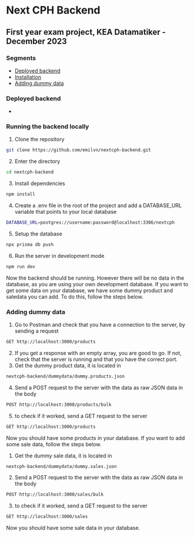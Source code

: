 # Next CPH Backend
## First year exam project, KEA Datamatiker - December 2023

### Segments
- [Deployed backend](#deployed-backend)
- [Installation](#installation)
- [Adding dummy data](#adding-dummy-data)

### Deployed backend
-

### Running the backend locally
1. Clone the repository
```bash
git clone https://github.com/emilvn/nextcph-backend.git
```
2. Enter the directory
```bash
cd nextcph-backend
```
3. Install dependencies
```bash
npm install
```
4. Create a .env file in the root of the project and add a DATABASE_URL variable that points to your local database
```bash
DATABASE_URL=postgres://username:password@localhost:3306/nextcph
```
5. Setup the database
```bash
npx prisma db push
```
6. Run the server in development mode
```bash
npm run dev
```

Now the backend should be running. However there will be no data in the database, as you are using your own development database. 
If you want to get some data on your database, we have some dummy product and saledata you can add. To do this, follow the steps below.

### Adding dummy data
1. Go to Postman and check that you have a connection to the server, by sending a request
```bash
GET http://localhost:3000/products
```
2. If you get a response with an empty array, you are good to go. If not, check that the server is running and that you have the correct port.
3. Get the dummy product data, it is located in
```bash
nextcph-backend/dummydata/dummy.products.json
```
4. Send a POST request to the server with the data as raw JSON data in the body
```bash
POST http://localhost:3000/products/bulk
```
5. to check if it worked, send a GET request to the server
```bash
GET http://localhost:3000/products
```
Now you should have some products in your database. If you want to add some sale data, follow the steps below.

1. Get the dummy sale data, it is located in
```bash
nextcph-backend/dummydata/dummy.sales.json
```
2. Send a POST request to the server with the data as raw JSON data in the body
```bash
POST http://localhost:3000/sales/bulk
```
3. to check if it worked, send a GET request to the server
```bash
GET http://localhost:3000/sales
```
Now you should have some sale data in your database.
